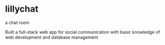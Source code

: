 # lillychat
a chat room

Built a full-stack web app for social communication with basic knowledge of web development and database management
